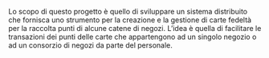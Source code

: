 Lo scopo di questo progetto è quello di sviluppare un sistema distribuito che fornisca uno strumento per la creazione e la gestione di carte fedeltà per la raccolta punti di alcune catene di negozi. L’idea è quella di facilitare le transazioni dei punti delle carte che appartengono ad un singolo negozio o ad un consorzio di negozi da parte del personale.
